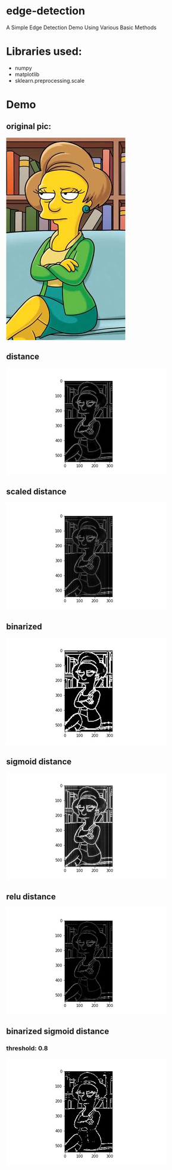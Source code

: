 # edge-detection
A Simple Edge Detection Demo Using Various Basic Methods

# Libraries used:
* numpy
* matplotlib
* sklearn.preprocessing.scale

# Demo
## original pic:
![groening.jpg](https://github.com/JasonZHM/edge-detection/raw/master/groening.jpg)
## distance
![dist_groening.jpg](https://github.com/JasonZHM/edge-detection/raw/master/output/dist_groening.jpg)
## scaled distance
![scaled_groening.jpg](https://github.com/JasonZHM/edge-detection/raw/master/output/scaled_groening.jpg)
## binarized
![01_groening.jpg](https://github.com/JasonZHM/edge-detection/raw/master/output/01_groening.jpg)
## sigmoid distance
![sig_dist_groening.jpg](https://github.com/JasonZHM/edge-detection/raw/master/output/sig_dist_groening.jpg)
## relu distance
![relu_groening.jpg](https://github.com/JasonZHM/edge-detection/raw/master/output/relu_groening.jpg)
## binarized sigmoid distance
### threshold: 0.8
![01_sig_dist_groening.jpg](https://github.com/JasonZHM/edge-detection/raw/master/output/01_sig_dist_groening.jpg)
